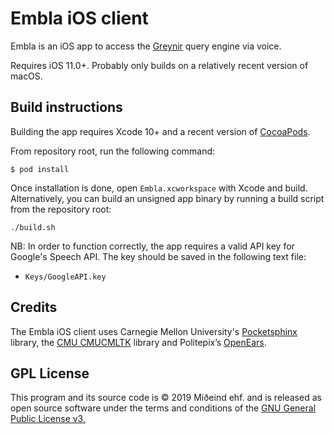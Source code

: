 # Embla iOS client

Embla is an iOS app to access the [Greynir](https://greynir.is) query engine via voice.

Requires iOS 11.0+. Probably only builds on a relatively recent version of macOS.

## Build instructions

Building the app requires Xcode 10+ and a recent version of [CocoaPods](https://cocoapods.org).

From repository root, run the following command:

```
$ pod install
```

Once installation is done, open `Embla.xcworkspace` with Xcode and build. Alternatively, you can build an unsigned app binary by running a build script from the repository root:

```
./build.sh
```

NB: In order to function correctly, the app requires a valid API key for Google's Speech API. The key should be saved in the following text file:

* `Keys/GoogleAPI.key`

## Credits

The Embla iOS client uses Carnegie Mellon University's [Pocketsphinx](https://github.com/cmusphinx/pocketsphinx) library, the [CMU CMUCMLTK](http://cmusphinx.sourceforge.net) library  and Politepix’s [OpenEars](http://www.politepix.com/openears).

## GPL License

This program and its source code is &copy; 2019 Miðeind ehf. and is released as open source software under the terms and conditions of the [GNU General Public License v3.](https://www.gnu.org/licenses/gpl-3.0.html)

